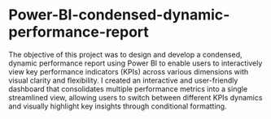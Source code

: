 # Power-BI-condensed-dynamic-performance-report
The objective of this project was to design and develop a condensed, dynamic performance report using Power BI to enable users to interactively view key performance indicators (KPIs) across various dimensions with visual clarity and flexibility. I created an interactive and user-friendly dashboard that consolidates multiple performance metrics into a single streamlined view, allowing users to switch between different KPIs dynamics and visually highlight key insights through conditional formatting.

